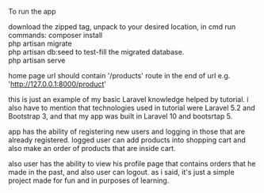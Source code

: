 To run the app

download the zipped tag, unpack to your desired location, in cmd run commands:
composer install<br>
php artisan migrate<br>
php artisan db:seed to test-fill the migrated database.<br>
php artisan serve<br>

home page url should contain '/products' route in the end of url e.g. 'http://127.0.0.1:8000/product'

this is just an example of my basic Laravel knowledge helped by tutorial.
i also have to mention that technologies used in tutorial were Laravel 5.2 and Bootstrap 3, 
and that my app was built in Laravel 10 and bootsrtap 5.

app has the ability of registering new users and logging in those that are already registered.
logged user can add products into shopping cart and also make an order of products that are inside cart.

also user has the ability to view his profile page that contains orders that he made in the past, and also user can logout.
as i said, it's just a simple project made for fun and in purposes of learning.
